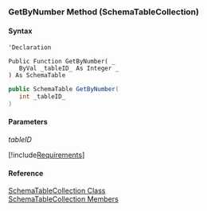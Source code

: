 ﻿### GetByNumber Method (SchemaTableCollection)

#### Syntax

```vbnet
'Declaration

Public Function GetByNumber( _
   ByVal _tableID_ As Integer _
) As SchemaTable
```

```csharp
public SchemaTable GetByNumber( 
   int _tableID_
)
```

#### Parameters

_tableID_

[!include[Requirements](../partials/requirements.md)]

#### Reference

[SchemaTableCollection Class](fcSDK~FChoice.Foundation.Clarify.Schema.SchemaTableCollection.md)  
[SchemaTableCollection Members](fcSDK~FChoice.Foundation.Clarify.Schema.SchemaTableCollection_members.md)